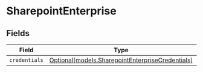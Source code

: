 # SharepointEnterprise


## Fields

| Field                                                                                            | Type                                                                                             | Required                                                                                         | Description                                                                                      |
| ------------------------------------------------------------------------------------------------ | ------------------------------------------------------------------------------------------------ | ------------------------------------------------------------------------------------------------ | ------------------------------------------------------------------------------------------------ |
| `credentials`                                                                                    | [Optional[models.SharepointEnterpriseCredentials]](../models/sharepointenterprisecredentials.md) | :heavy_minus_sign:                                                                               | N/A                                                                                              |